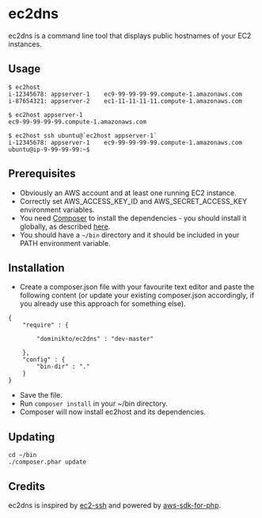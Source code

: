 # ec2dns

ec2dns is a command line tool that displays public hostnames of your EC2 instances.

## Usage

```
$ ec2host
i-12345678: appserver-1    ec9-99-99-99-99.compute-1.amazonaws.com
i-87654321: appserver-2    ec1-11-11-11-11.compute-1.amazonaws.com

$ ec2host appserver-1
ec9-99-99-99-99.compute-1.amazonaws.com

$ ec2host ssh ubuntu@`ec2host appserver-1`
i-12345678: appserver-1    ec9-99-99-99-99.compute-1.amazonaws.com
ubuntu@ip-9-99-99-99:~$ 
```

## Prerequisites

* Obviously an AWS account and at least one running EC2 instance.
* Correctly set AWS_ACCESS_KEY_ID and AWS_SECRET_ACCESS_KEY environment variables.
* You need [Composer](http://getcomposer.org) to install the dependencies - you should install it globally, as described [here](http://getcomposer.org/doc/00-intro.md#globally).
* You should have a `~/bin` directory and it should be included in your PATH environment variable.

## Installation

* Create a composer.json file with your favourite text editor and paste the following content (or update your existing composer.json accordingly, if you already use this approach for something else).

```
{
    "require" : {

        "dominikto/ec2dns" : "dev-master"

    },
    "config" : {
        "bin-dir" : "."
    }
}
```

* Save the file.
* Run `composer install` in your ~/bin directory.
* Composer will now install ec2host and its dependencies.

## Updating

```
cd ~/bin
./composer.phar update
```

## Credits
ec2dns is inspired by [ec2-ssh](http://github.com/Instagram/ec2-ssh) and powered by [aws-sdk-for-php](http://github.com/amazonwebservices/aws-sdk-for-php).